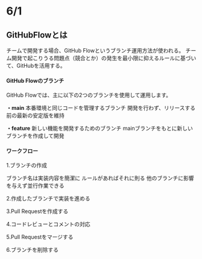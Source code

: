 # 6/1

## GitHubFlowとは
チームで開発する場合、GitHub Flowというブランチ運用方法が使われる。
チーム開発で起こりうる問題点（競合とか）の発生を最小限に抑えるルールに基づいて、GitHubを活用する。

#### GitHub Flowのブランチ
GitHub Flowでは、主に以下の2つのブランチを使用して運用します。

**・main**
本番環境と同じコードを管理するブランチ
開発を行わず、リリースする前の最新の安定版を維持

**・feature**
新しい機能を開発するためのブランチ
mainブランチをもとに新しいブランチを作成して開発

#### ワークフロー
1.ブランチの作成

ブランチ名は実装内容を簡潔に
ルールがあればそれに則る
他のブランチに影響を与えず並行作業できる

2.作成したブランチで実装を進める

3.Pull Requestを作成する

4.コードレビューとコメントの対応

5.Pull Requestをマージする

6.ブランチを削除する
